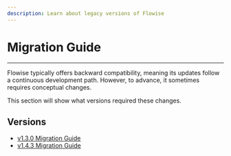 ```yaml
---
description: Learn about legacy versions of Flowise
---
```


# Migration Guide

***

Flowise typically offers backward compatibility, meaning its updates follow a continuous development path. However, to advance, it sometimes requires conceptual changes.

This section will show what versions required these changes.

## Versions

* [v1.3.0 Migration Guide](v1.3.0-migration-guide.md)
* [v1.4.3 Migration Guide](v1.4.3-migration-guide.md)
